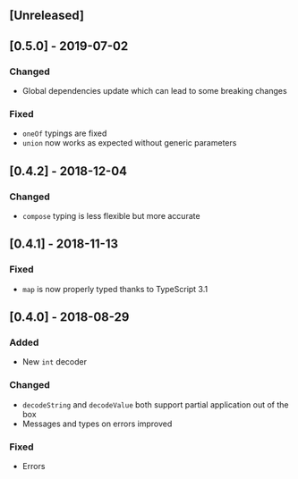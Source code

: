 ## [Unreleased]

## [0.5.0] - 2019-07-02

### Changed

- Global dependencies update which can lead to some breaking changes

### Fixed

- `oneOf` typings are fixed
- `union` now works as expected without generic parameters

## [0.4.2] - 2018-12-04

### Changed

- `compose` typing is less flexible but more accurate

## [0.4.1] - 2018-11-13

### Fixed

- `map` is now properly typed thanks to TypeScript 3.1

## [0.4.0] - 2018-08-29

### Added

- New `int` decoder

### Changed

- `decodeString` and `decodeValue` both support partial application out of the box
- Messages and types on errors improved

### Fixed

- Errors
